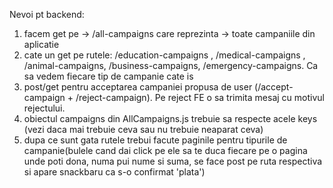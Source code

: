 Nevoi pt backend:

 1. facem get pe -> /all-campaigns care reprezinta -> toate campaniile din aplicatie
 2. cate un get pe rutele: /education-campaigns , /medical-campaigns , /animal-campaigns, /business-campaigns, /emergency-campaigns. Ca sa vedem fiecare tip de campanie cate is
 3. post/get pentru acceptarea campaniei propusa de user (/accept-campaign + /reject-campaign). Pe reject FE o sa trimita mesaj cu motivul rejectului.
 4. obiectul  campaigns din AllCampaigns.js trebuie sa respecte acele keys (vezi daca mai trebuie ceva sau nu trebuie neaparat ceva)
 5. dupa ce sunt gata rutele trebui facute paginile pentru tipurile de campanie(bulele cand dai click pe ele sa te duca fiecare pe o pagina unde poti dona, numa pui nume si suma, se face post pe ruta respectiva si apare snackbaru ca s-o confirmat 'plata')

 
